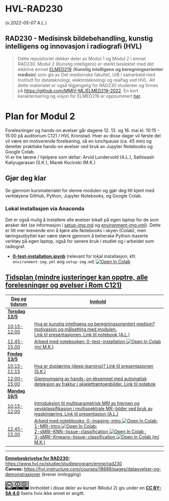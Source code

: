 # HVL-RAD230

(_v.2022-05-07 A.L._)

## RAD230 - Medisinsk bildebehandling, kunstig intelligens og innovasjon i radiografi (HVL)

> Dette repositoriet dekker deler av Modul 1 og Modul 2 i emnet RAD230. Modul 2 (Kunstig intelligens) er sterkt beslektet med det elektive emnet [ELMED219](https://www.uib.no/emne/ELMED219) (**Kunstig intelligens og beregningsorienter medisin**) som gis av Det medisinske fakultet, UiB i samarbeid med Institutt for datateknologi, elektroteknologi og
realfag ved HVL. Alt dette materialet er også tilgjengelig for RAD230 studenter og finnes på https://github.com/MMIV-ML/ELMED219-2022. En kort karakterisering og visjon for ELMED219 er oppsummert [her](https://docs.google.com/presentation/d/e/2PACX-1vQ2goLSZsIjeCQrjUnA4lfnXe2wgsgDpUXWe8be4K_pTqo4OD9qELxDlJyKknYVdCjJ34-Q4gcu-yYx/pub?start=false&loop=false&delayms=3000).


# Plan for Modul 2

Forelesninger og hands-on øvelser går dagene 12. 13. og 16. mai kl. 10:15 - 15:00 på auditorium C121 / HVL Kronstad. Hver av disse dager vil første del vil være en motiverende forelesning, så en lunchpause (ca. 45 min) og deretter praktiske hands-on øvelser ved bruk av Jupyter Notebooks og Google Colab.<br>
Vi er tre lærere / hjelpere som deltar: Arvid Lundervold (A.L.), Sathieash Kaliyugarasan (S.K.), Marek Kocinski (M.K.)


## Gjør deg klar

Se gjennom kursmaterialet for denne modulen og gjør deg litt kjent med verktøyene GitHub, Python, Jupyter Notebooks, og Google Colab.

### Lokal installasjon via Anaconda
Det er også mulig å installere alle øvelser lokalt på egen laptop for de som ønsker det (se informasjon i [setup-img.md](./setup-img.md) og [environment-img.yml](./environment-img.yml)).
Dette er litt mer krevende enn å kjøre alle Notebooks i skyen (Colab), men læringsutbyttet kan være større gjennom å beherske Python-baserte verktøy på egen laptop, også for senere bruk i studiet og i arbeidet som radiograf.

- [**0-test-installation.ipynb**](https://nbviewer.org/github/MMIV-ML/HVL-RAD230/blob/main/0-test-installation.ipynb) (relevant for lokal installasjon, kfr. `environment-img.yml` aog `setup-img.md`) <a href="https://colab.research.google.com/github/MMIV-ML/HVL-RAD230/blob/master/0-test-installation.ipynb">
  <img src="https://colab.research.google.com/assets/colab-badge.svg" alt="Open In Colab"/>


## Tidsplan (mindre justeringer kan opptre, alle forelesninger og øvelser i Rom C121)

| Dag og tidsrom |  Innhold
|----------------|------------
|**Torsdag 12/5**|                                                  
|10:15-12:00     | Hva er kunstig intelligens og beregningsorientert medisin? motivasjon og målsetting med modulen. <br> Link til [presentasjonen](https://docs.google.com/presentation/d/e/2PACX-1vTnq7vD7ppuRE9Wrc1mj_JJmkDat9aBLW_P4Gm65K9BDYBXFv6ZOae1b-blhQadBYJ1LYbrP6DDG_L3/pub?start=false&loop=false&delayms=3000). Link til [notebook](https://nbviewer.org/github/MMIV-ML/HVL-RAD230/blob/main/0-test-installation.ipynb) (A.L.)
|12.45-15.00 | Arbeid med notebooken: [0-test-installation](https://nbviewer.org/github/MMIV-ML/HVL-RAD230/blob/main/0-test-installation.ipynb) <a href="https://colab.research.google.com/github/MMIV-ML/HVL-RAD230/blob/main/0-test-installation.ipynb"> <img src="https://colab.research.google.com/assets/colab-badge.svg" alt="Open In Colab"/></a> (m/ M.K.)
|**Fredag 13/5** |                                                
|10:15-11:15     | Hva er dyplæring (deep learning)? Link til [presentasjonen](https://docs.google.com/presentation/d/e/2PACX-1vS4XgCOMcRIKjpiypqcJ-pCX0IfmKBfOsQMzZzih8kGoKE5IYpemXr2NZEJIkTikVyhDJmlnM-rHmsG/pub?start=false&loop=false&delayms=3000) (S.K.)
|12:00-15:00     | Gjennomgang av hands-on eksempel med automatisk deteksjon av fraktur i skjelettrøntgenbilder. Link til [notebok](https://github.com/MMIV-ML/HVL-RAD230/tree/main/2-Dypl%C3%A6ring-og-automatisk-deteksjon-av-abnormalitet-i-skjelettr%C3%B8ntgen)
|**Mandag 16/5** |                                             
|10:15-12:00     | Introduksjon til multiparametrisk MRI av hjernen og vevsklassifikasjon i multispektrale MR-bilder ved bruk av maskinlæring. Link til [presentasjon](https://...) (A.L.)
|12.45-15.00     | Arbeid med notebbooks:  [0-imaging-intro](https://nbviewer.org/github/MMIV-ML/HVL-RAD230/blob/main/3-Multispektrale-MR-bilder-og-vevsklassifikasjon/0-imaging-intro.ipynb) <a href="https://colab.research.google.com/github/MMIV-ML/HVL-RAD230/blob/main/3-Multispektrale-MR-bilder-og-vevsklassifikasjon/0-imaging-intro.ipynb"> <img src="https://colab.research.google.com/assets/colab-badge.svg" alt="Open In Colab"/></a>; [1-MRI-intro](https://nbviewer.org/github/MMIV-ML/HVL-RAD230/blob/main/3-Multispektrale-MR-bilder-og-vevsklassifikasjon/1-MRI-intro.ipynb) <a href="https://colab.research.google.com/github/MMIV-ML/HVL-RAD230/blob/main/3-Multispektrale-MR-bilder-og-vevsklassifikasjon/1-MRI-intro.ipynb"> <img src="https://colab.research.google.com/assets/colab-badge.svg" alt="Open In Colab"/></a>; <br> [2-sMRI-KNN-tissue-classification](https://nbviewer.org/github/MMIV-ML/HVL-RAD230/blob/main/3-Multispektrale-MR-bilder-og-vevsklassifikasjon/2-sMRI-KNN-tissue-classification.ipynb) <a href="https://colab.research.google.com/github/MMIV-ML/HVL-RAD230/blob/main/3-Multispektrale-MR-bilder-og-vevsklassifikasjon/2-sMRI-KNN-tissue-classification.ipynb"> <img src="https://colab.research.google.com/assets/colab-badge.svg" alt="Open In Colab"/> </a>; <br>[3-sMRI-Kmeans-tissue-classification](https://nbviewer.org/github/MMIV-ML/HVL-RAD230/blob/main/3-Multispektrale-MR-bilder-og-vevsklassifikasjon/3-sMRI-Kmeans-tissue-classification.ipynb) <a href="https://colab.research.google.com/github/MMIV-ML/HVL-RAD230/blob/main/3-Multispektrale-MR-bilder-og-vevsklassifikasjon/3-sMRI-Kmeans-tissue-classification.ipynb"> <img src="https://colab.research.google.com/assets/colab-badge.svg" alt="Open In Colab"/> </a>   (m/ M.K.)

_______________________________



**Emnebeskrivelse for RAD230:** https://www.hvl.no/studier/studieprogram/emne/rad230 <br>
**Canvas:** https://hvl.instructure.com/courses/18689/pages/dataovelser-og-demonstrasjoner (krever innlogging)


<img src="cc_by_sa.png" width="75"> Innholdet i disse deler av kurset (Modul 2) gis under en <b><a href="http://creativecommons.org/licenses/by-sa/4.0">CC BY-SA 4.0</a></b> lisens hvis ikke annet er angitt.

<!--
## Innhold og oppbygning
Utdanningen har medisinsk bildebehandling som faglig profil der kunnskap om biologiske basalfag, bildebehandlingsmetoder, bildeanalyser og visualisering av medisinske bilder står sentralt. Sentralt i emnet er tema knyttet til hvordan avansert bildebehandling og kunstig intelligens kan komme pasienten til nytte.  Kunstig intelligens og innovasjon innen medisinsk bildebehandling står også sentralt.

## Læringsutbytte

En student med fullført emne skal ha følgende totale læringsutbytte definert i kunnskap, ferdigheter og generell kompetanse:

### Kunnskap:
Studenten…    

- har bred kunnskap om hvordan normale og patofysiologiske prosesser kan visualiseres ved hjelp av ulike metoder for bildebehandling
- har kunnskap om grunnleggende prinsipper for bildebaserte biomarkører
- har bred kunnskap om prinsipper og metoder for bildebehandling og dens betydning for bildekvalitet og diagnostisk bruk
- har kunnskap om prinsipper for kunstig intelligens (KI) anvendt innen medisinsk bildefremstilling og bildebehandling

### Ferdigheter:
Studenten…

- kan beherske ulike bildebehandlingsmetoder for å visualisere vanlig forekommende patologi
- *vise til nytteverdi og utfordringer ved bruk av kunstig intelligens innen bildediagnostikk og behandling
- kan beherske ulike bildebehandlingsteknikker og vurdere sammenhengen mellom disse og bildekvalitet


### Generell kompetanse
Studenten…

- kan vurdere bildebehandlingsmetoder innen radiografi som grunnlag for sikker diagnostikk
- har innsikt i og kan bidra til kunnskapsutvikling innen fagområdet medisinsk avbildning og bildebehandling
- *kjenner til nytenkning og innovasjonsprosesser for å bidra til en bærekraftig og ansvarlig utvikling innen radiografi


## Anbefalte forkunnskaper
RAD200, RAD210, RADP2, RAD220 og RADP3


## Undervisnings- og læringsformer
I dette emnet vil studentaktive læringsformer benyttes for å involvere studentene i teoretisk læring, muliggjøre praktisk utprøving av teoretiske prinsipper og ferdigheter, og for å legge til rette for diskusjoner, samarbeidslæring og øvelse i å presentere relevant stoff. Arbeid i grupper vil stå i fokus i emnet. Ulike arbeidsformer er gruppearbeid, forelesninger og selvstudier, teambased learning, seminar, laboratorieøvelser på SimArena. Digitale læringsressurser vil benyttes, blant annet som forberedelser til undervisning og laboratorieøvelser.

## Arbeidskrav
Følgende obligatoriske læringsaktiviteter må være godkjent for at studenten kan framstille seg til eksamen:

1. Tilstedeværelse 80% i studentaktiv- og erfaringsbasert undervisning

2. Fremlegg på seminar i grupper, 15 minutters varighet. Digital presentasjonsform, 2 forsøk

 Læringsaktiviteten er gyldig i 4 semestre.  

## Vurderingsform

### Hjemmeeksamen over 4 dager
Digital presentasjon med bilde, tekst og tale av selvvalgt tema (videoformat), 10 minutter presentasjon.

### Vurderingsuttrykk
Gradert karakterskala A til F, der A til E er beståtte karakterer og F er ikke bestått.

-->
